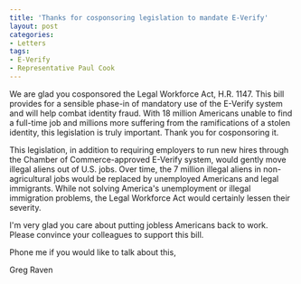 ```yaml
---
title: 'Thanks for cosponsoring legislation to mandate E-Verify'
layout: post
categories:
- Letters
tags:
- E-Verify
- Representative Paul Cook
---
```


We are glad you cosponsored the Legal Workforce Act, H.R. 1147. This bill provides for a sensible phase-in of mandatory use of the E-Verify system and will help combat identity fraud. With 18 million Americans unable to find a full-time job and millions more suffering from the ramifications of a stolen identity, this legislation is truly important. Thank you for cosponsoring it.

This legislation, in addition to requiring employers to run new hires through the Chamber of Commerce-approved E-Verify system, would gently move illegal aliens out of U.S. jobs. Over time, the 7 million illegal aliens in non-agricultural jobs would be replaced by unemployed Americans and legal immigrants. While not solving America's unemployment or illegal immigration problems, the Legal Workforce Act would certainly lessen their severity.

I'm very glad you care about putting jobless Americans back to work. Please convince your colleagues to support this bill.

Phone me if you would like to talk about this,

Greg Raven